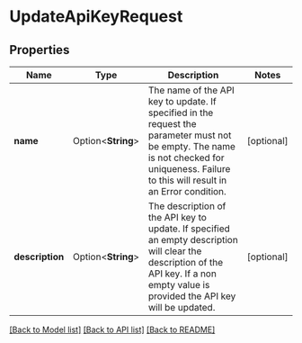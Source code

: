# UpdateApiKeyRequest

## Properties

Name | Type | Description | Notes
------------ | ------------- | ------------- | -------------
**name** | Option<**String**> | The name of the API key to update. If specified in the request the parameter must not be empty. The name is not checked for uniqueness. Failure to this will result in an Error condition. | [optional]
**description** | Option<**String**> | The description of the API key to update. If specified an empty description will clear the description of the API key. If a non empty value is provided the API key will be updated. | [optional]

[[Back to Model list]](../README.md#documentation-for-models) [[Back to API list]](../README.md#documentation-for-api-endpoints) [[Back to README]](../README.md)


